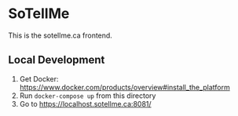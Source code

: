 # SoTellMe

This is the sotellme.ca frontend.

## Local Development

1. Get Docker: https://www.docker.com/products/overview#install_the_platform
2. Run `docker-compose up` from this directory
3. Go to https://localhost.sotellme.ca:8081/
